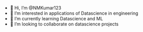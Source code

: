 - 👋 Hi, I’m @NMKumar123
- 👀 I’m interested in applications of Datascience in engineering
- 🌱 I’m currently learning Datascience and ML
- 💞️ I’m looking to collaborate on datascience projects

<!---
NMKumar123/NMKumar123 is a ✨ special ✨ repository because its `README.md` (this file) appears on your GitHub profile.
You can click the Preview link to take a look at your changes.
--->
